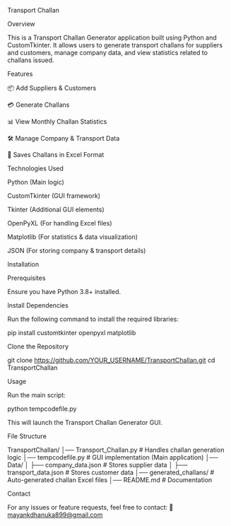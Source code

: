 Transport Challan

Overview

This is a Transport Challan Generator application built using Python and CustomTkinter. It allows users to generate transport challans for suppliers and customers, manage company data, and view statistics related to challans issued.

Features

📦 Add Suppliers & Customers

💳 Generate Challans

📊 View Monthly Challan Statistics

🛠 Manage Company & Transport Data

📂 Saves Challans in Excel Format

Technologies Used

Python (Main logic)

CustomTkinter (GUI framework)

Tkinter (Additional GUI elements)

OpenPyXL (For handling Excel files)

Matplotlib (For statistics & data visualization)

JSON (For storing company & transport details)

Installation

Prerequisites

Ensure you have Python 3.8+ installed.

Install Dependencies

Run the following command to install the required libraries:

pip install customtkinter openpyxl matplotlib

Clone the Repository

git clone https://github.com/YOUR_USERNAME/TransportChallan.git
cd TransportChallan

Usage

Run the main script:

python tempcodefile.py

This will launch the Transport Challan Generator GUI.

File Structure

TransportChallan/
│── Transport_Challan.py    # Handles challan generation logic
│── tempcodefile.py         # GUI implementation (Main application)
│── Data/
│   ├── company_data.json   # Stores supplier data
│   ├── transport_data.json # Stores customer data
│── generated_challans/     # Auto-generated challan Excel files
│── README.md               # Documentation

Contact

For any issues or feature requests, feel free to contact:
📧 mayankdhanuka899@gmail.com  
